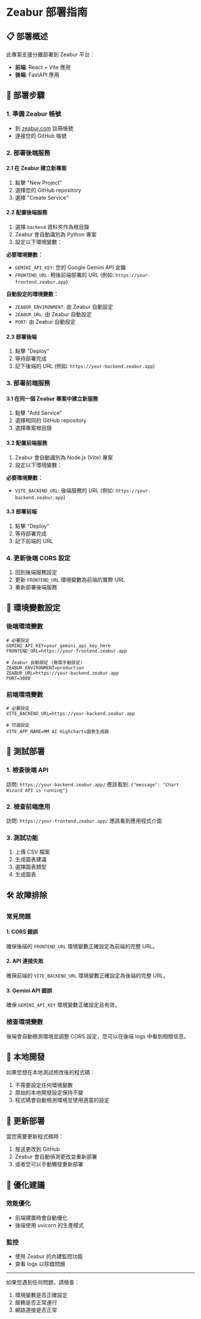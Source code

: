 # Zeabur 部署指南

## 📋 部署概述

此專案支援分離部署到 Zeabur 平台：
- **前端**: React + Vite 應用
- **後端**: FastAPI 應用

## 🚀 部署步驟

### 1. 準備 Zeabur 帳號
- 到 [zeabur.com](https://zeabur.com) 註冊帳號
- 連接您的 GitHub 帳號

### 2. 部署後端服務

#### 2.1 在 Zeabur 建立新專案
1. 點擊 "New Project"
2. 選擇您的 GitHub repository
3. 選擇 "Create Service"

#### 2.2 配置後端服務
1. 選擇 `backend` 資料夾作為根目錄
2. Zeabur 會自動識別為 Python 專案
3. 設定以下環境變數：

**必要環境變數：**
- `GEMINI_API_KEY`: 您的 Google Gemini API 金鑰
- `FRONTEND_URL`: 稍後前端部署的 URL (例如: `https://your-frontend.zeabur.app`)

**自動設定的環境變數：**
- `ZEABUR_ENVIRONMENT`: 由 Zeabur 自動設定
- `ZEABUR_URL`: 由 Zeabur 自動設定
- `PORT`: 由 Zeabur 自動設定

#### 2.3 部署後端
1. 點擊 "Deploy"
2. 等待部署完成
3. 記下後端的 URL (例如: `https://your-backend.zeabur.app`)

### 3. 部署前端服務

#### 3.1 在同一個 Zeabur 專案中建立新服務
1. 點擊 "Add Service"
2. 選擇相同的 GitHub repository
3. 選擇專案根目錄

#### 3.2 配置前端服務
1. Zeabur 會自動識別為 Node.js (Vite) 專案
2. 設定以下環境變數：

**必要環境變數：**
- `VITE_BACKEND_URL`: 後端服務的 URL (例如: `https://your-backend.zeabur.app`)

#### 3.3 部署前端
1. 點擊 "Deploy"
2. 等待部署完成
3. 記下前端的 URL

### 4. 更新後端 CORS 設定
1. 回到後端服務設定
2. 更新 `FRONTEND_URL` 環境變數為前端的實際 URL
3. 重新部署後端服務

## 🔧 環境變數設定

### 後端環境變數

```env
# 必要設定
GEMINI_API_KEY=your_gemini_api_key_here
FRONTEND_URL=https://your-frontend.zeabur.app

# Zeabur 自動設定 (無需手動設定)
ZEABUR_ENVIRONMENT=production
ZEABUR_URL=https://your-backend.zeabur.app
PORT=3000
```

### 前端環境變數

```env
# 必要設定
VITE_BACKEND_URL=https://your-backend.zeabur.app

# 可選設定
VITE_APP_NAME=MM AI Highcharts圖表生成器
```

## 🧪 測試部署

### 1. 檢查後端 API
訪問: `https://your-backend.zeabur.app/`
應該看到: `{"message": "Chart Wizard API is running"}`

### 2. 檢查前端應用
訪問: `https://your-frontend.zeabur.app/`
應該看到應用程式介面

### 3. 測試功能
1. 上傳 CSV 檔案
2. 生成圖表建議
3. 選擇圖表類型
4. 生成圖表

## 🛠️ 故障排除

### 常見問題

#### 1. CORS 錯誤
確保後端的 `FRONTEND_URL` 環境變數正確設定為前端的完整 URL。

#### 2. API 連接失敗
確保前端的 `VITE_BACKEND_URL` 環境變數正確設定為後端的完整 URL。

#### 3. Gemini API 錯誤
確保 `GEMINI_API_KEY` 環境變數正確設定且有效。

### 檢查環境變數
後端會自動檢測環境並調整 CORS 設定，您可以在後端 logs 中看到相關信息。

## 📝 本地開發

如果您想在本地測試修改後的程式碼：

1. 不需要設定任何環境變數
2. 原始的本地開發設定保持不變
3. 程式碼會自動檢測環境並使用適當的設定

## 🔄 更新部署

當您需要更新程式碼時：
1. 推送更改到 GitHub
2. Zeabur 會自動偵測更改並重新部署
3. 或者您可以手動觸發重新部署

## 🎯 優化建議

### 效能優化
- 前端建置時會自動優化
- 後端使用 uvicorn 的生產模式

### 監控
- 使用 Zeabur 的內建監控功能
- 查看 logs 以除錯問題

---

如果您遇到任何問題，請檢查：
1. 環境變數是否正確設定
2. 服務是否正常運行
3. 網路連接是否正常 